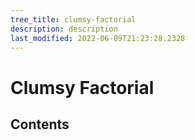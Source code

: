 ```yaml
---
tree_title: clumsy-factorial
description: description
last_modified: 2022-06-09T21:23:28.2328
---
```


# Clumsy Factorial

## Contents
